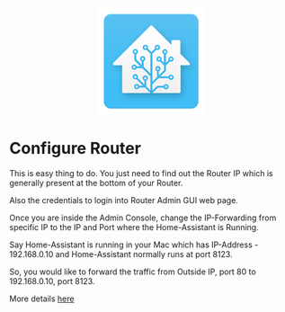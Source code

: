<p align="center">
  <img src="img/hass.png"> </image>
</p>

# Configure Router

This is easy thing to do. You just need to find out the Router IP which is generally present at the bottom of your Router.

Also the credentials to login into Router Admin GUI web page.

Once you are inside the Admin Console, change the IP-Forwarding from specific IP to the IP and Port where the Home-Assistant is Running.

Say Home-Assistant is running in your Mac which has IP-Address - 192.168.0.10 and Home-Assistant normally runs at port 8123.

So, you would like to forward the traffic from Outside IP, port 80 to 192.168.0.10, port 8123.

More details [here](https://www.home-assistant.io/docs/ecosystem/certificates/lets_encrypt/#3---set-up-a-duckdns-account)